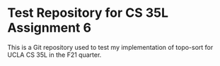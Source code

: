 # Test Repository for CS 35L Assignment 6

This is a Git repository used to test my implementation of topo-sort for UCLA CS 35L in the F21 quarter.

